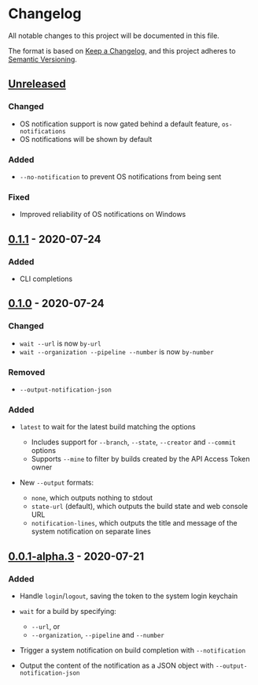 # Changelog

All notable changes to this project will be documented in this file.

The format is based on [Keep a Changelog](https://keepachangelog.com/en/1.0.0/),
and this project adheres to [Semantic Versioning](https://semver.org/spec/v2.0.0.html).

## [Unreleased]

### Changed

- OS notification support is now gated behind a default feature, `os-notifications`
- OS notifications will be shown by default

### Added

- `--no-notification` to prevent OS notifications from being sent

### Fixed

- Improved reliability of OS notifications on Windows

## [0.1.1] - 2020-07-24

### Added

- CLI completions

## [0.1.0] - 2020-07-24

### Changed

- `wait --url` is now `by-url`
- `wait --organization --pipeline --number` is now `by-number`

### Removed

- `--output-notification-json`

### Added

- `latest` to wait for the latest build matching the options

  - Includes support for `--branch`, `--state`, `--creator` and `--commit` options
  - Supports `--mine` to filter by builds created by the API Access Token owner

- New `--output` formats:

  - `none`, which outputs nothing to stdout
  - `state-url` (default), which outputs the build state and web console URL
  - `notification-lines`, which outputs the title and message of the system notification on separate lines

## [0.0.1-alpha.3] - 2020-07-21

### Added

- Handle `login`/`logout`, saving the token to the system login keychain
- `wait` for a build by specifying:

  - `--url`, or
  - `--organization`, `--pipeline` and `--number`

- Trigger a system notification on build completion with `--notification`
- Output the content of the notification as a JSON object with `--output-notification-json`

[unreleased]: https://github.com/liamdawson/buildkite_waiter/compare/v0.1.1...HEAD
[0.1.1]: https://github.com/liamdawson/buildkite_waiter/compare/v0.1.0...v0.1.1
[0.1.0]: https://github.com/liamdawson/buildkite_waiter/compare/v0.0.1-alpha.3...v0.1.0
[0.0.1-alpha.3]: https://github.com/liamdawson/buildkite_waiter/releases/tag/v0.0.1-alpha.3
